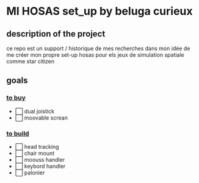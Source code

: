# MI HOSAS set_up by beluga curieux

## description of the project

ce repo est un support / historique de mes recherches dans mon idée de me créer mon propre set-up hosas pour els jeux de simulation spatiale comme star citizen


## goals

### [to buy](equipement/a_acheter.md)

- ⬜️ dual joistick
- ⬜️ moovable screan

### [to build](equipement/a_fabriquer.md)

- ⬜️ head tracking
- ⬜️ chair mount
- ⬜️ moouss handler
- ⬜️ keybord handler
- ⬜️ palonier

